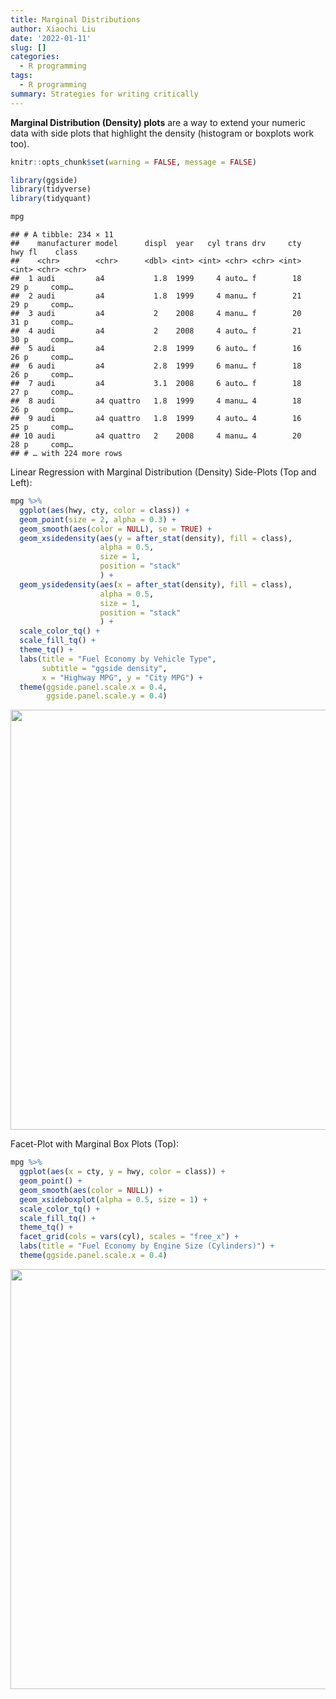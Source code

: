 ```yaml
---
title: Marginal Distributions
author: Xiaochi Liu
date: '2022-01-11'
slug: []
categories:
  - R programming
tags:
  - R programming
summary: Strategies for writing critically
---
```


**Marginal Distribution (Density) plots** are a way to extend your numeric data with side plots that highlight the density (histogram or boxplots work too).



```r
knitr::opts_chunk$set(warning = FALSE, message = FALSE)
```



```r
library(ggside)
library(tidyverse)
library(tidyquant)
```


```r
mpg
```

```
## # A tibble: 234 × 11
##    manufacturer model      displ  year   cyl trans drv     cty   hwy fl    class
##    <chr>        <chr>      <dbl> <int> <int> <chr> <chr> <int> <int> <chr> <chr>
##  1 audi         a4           1.8  1999     4 auto… f        18    29 p     comp…
##  2 audi         a4           1.8  1999     4 manu… f        21    29 p     comp…
##  3 audi         a4           2    2008     4 manu… f        20    31 p     comp…
##  4 audi         a4           2    2008     4 auto… f        21    30 p     comp…
##  5 audi         a4           2.8  1999     6 auto… f        16    26 p     comp…
##  6 audi         a4           2.8  1999     6 manu… f        18    26 p     comp…
##  7 audi         a4           3.1  2008     6 auto… f        18    27 p     comp…
##  8 audi         a4 quattro   1.8  1999     4 manu… 4        18    26 p     comp…
##  9 audi         a4 quattro   1.8  1999     4 auto… 4        16    25 p     comp…
## 10 audi         a4 quattro   2    2008     4 manu… 4        20    28 p     comp…
## # … with 224 more rows
```

Linear Regression with Marginal Distribution (Density) Side-Plots (Top and Left):


```r
mpg %>% 
  ggplot(aes(hwy, cty, color = class)) +
  geom_point(size = 2, alpha = 0.3) + 
  geom_smooth(aes(color = NULL), se = TRUE) +
  geom_xsidedensity(aes(y = after_stat(density), fill = class),
                    alpha = 0.5,
                    size = 1,
                    position = "stack"
                    ) +
  geom_ysidedensity(aes(x = after_stat(density), fill = class),
                    alpha = 0.5,
                    size = 1,
                    position = "stack"
                    ) + 
  scale_color_tq() +
  scale_fill_tq() +
  theme_tq() +
  labs(title = "Fuel Economy by Vehicle Type",
       subtitle = "ggside density",
       x = "Highway MPG", y = "City MPG") +
  theme(ggside.panel.scale.x = 0.4,
        ggside.panel.scale.y = 0.4)
```

<img src="{{< blogdown/postref >}}index_files/figure-html/unnamed-chunk-3-1.png" width="672" />

Facet-Plot with Marginal Box Plots (Top):


```r
mpg %>% 
  ggplot(aes(x = cty, y = hwy, color = class)) +
  geom_point() +
  geom_smooth(aes(color = NULL)) +
  geom_xsideboxplot(alpha = 0.5, size = 1) +
  scale_color_tq() +
  scale_fill_tq() +
  theme_tq() +
  facet_grid(cols = vars(cyl), scales = "free_x") +
  labs(title = "Fuel Economy by Engine Size (Cylinders)") +
  theme(ggside.panel.scale.x = 0.4)
```

<img src="{{< blogdown/postref >}}index_files/figure-html/unnamed-chunk-4-1.png" width="672" />

